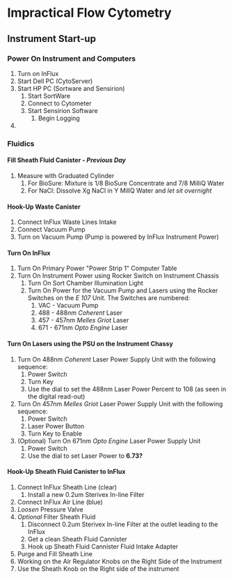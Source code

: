 

# Impractical Flow Cytometry

## Instrument Start-up

### Power On Instrument and Computers

1. Turn on InFlux
2. Start Dell PC (CytoServer)
3. Start HP PC (Sortware and Sensirion)
     1. Start SortWare
     2. Connect to Cytometer
     3. Start Sensirion Software
        1. Begin Logging
4. 

### Fluidics

#### Fill Sheath Fluid Canister - *Previous Day*

1. Measure with Graduated Cylinder 
    1. For BioSure: Mixture is 1/8 BioSure Concentrate and 7/8 MilliQ Water
    2. For NaCl: Dissolve Xg NaCl in Y MillQ Water and *let sit overnight*


#### Hook-Up Waste Canister
1. Connect InFlux Waste Lines Intake
2. Connect Vacuum Pump
3. Turn on Vacuum Pump (Pump is powered by InFlux Instrument Power)


#### Turn On InFlux
1. Turn On Primary Power "Power Strip 1" Computer Table
2. Turn On Instrument Power using Rocker Switch on Instrument Chassis
      1. Turn On Sort Chamber Illumination Light
      2. Turn On Power for the Vacuum Pump and Lasers using the Rocker Switches on the *E 107* Unit. The Switches are numbered:
            1. VAC - Vacuum Pump
            2. 488 - 488nm *Coherent* Laser
            3. 457 - 457nm *Melles Griot* Laser
            4. 671 - 671nm *Opto Engine* Laser

#### Turn On Lasers using the PSU on the Instrument Chassy
1. Turn On 488nm *Coherent* Laser Power Supply Unit with the following sequence:
      1. Power Switch 
      2. Turn Key
      3. Use the dial to set the 488nm Laser Power Percent to 108 (as seen in the digital read-out)
2. Turn On 457nm *Melles Griot* Laser  Power Supply Unit with the following sequence:
      1. Power Switch
      2. Laser Power Button
      3. Turn Key to Enable
3. (Optional) Turn On 671nm *Opto Engine* Laser Power Supply Unit
      1. Power Switch
      2. Use the dial to set Laser Power to **6.73?**


#### Hook-Up Sheath Fluid Canister to InFlux
1. Connect InFlux Sheath Line (clear)
      1. Install a new 0.2um Sterivex In-line Filter
2. Connect InFlux Air Line (blue)
3. *Loosen* Pressure Valve
4. *Optional* Filter Sheath Fluid
      1. Disconnect 0.2um Sterivex In-line Filter at the outlet leading to the InFlux
      2. Get a clean Sheath Fluid Cannister
      3. Hook up Sheath Fluid Cannister Fluid Intake Adapter
5. Purge and Fill Sheath Line
  1. Working on the Air Regulator Knobs on the Right Side of the Instrument 
  2. Use the Sheath Knob on the Right side of the instrument